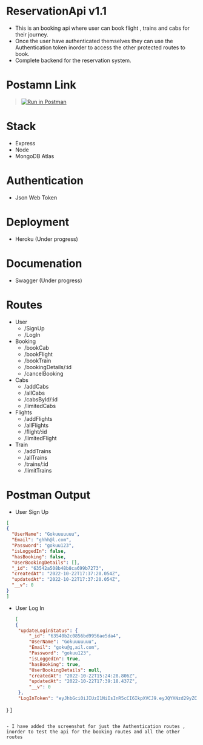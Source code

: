 # ReservationApi v1.1
 - This is an booking api where user can book flight , trains and cabs for their journey.
 - Once the user have authenticated themselves they can use the Authentication token inorder to access the other protected routes to book.
 - Complete backend for the reservation system.
 
 # Postamn Link
 > [![Run in Postman](https://run.pstmn.io/button.svg)](https://god.gw.postman.com/run-collection/24017825-e9898502-94c3-4a47-b980-89142bbf3adb?action=collection%2Ffork&collection-url=entityId%3D24017825-e9898502-94c3-4a47-b980-89142bbf3adb%26entityType%3Dcollection%26workspaceId%3D3198dfc5-3073-439e-8560-ae541475bc1d)

# Stack 
  - Express
  - Node
  - MongoDB Atlas
  
 # Authentication 
   - Json Web Token
  
 # Deployment 
   - Heroku (Under progress)
 # Documenation
   - Swagger (Under progress)

# Routes 
  - User
    - /SignUp
    - /LogIn
  - Booking 
    - /bookCab
    - /bookFlight
    - /bookTrain
    - /bookingDetails/:id
    - /cancelBooking
  - Cabs
    - /addCabs
    - /allCabs
    - /cabsById/:id
    - /limitedCabs
  - Flights
    - /addFlights
    - /allFlights
    - /flight/:id
    - /limitedFlight
  - Train
    - /addTrains
    - /allTrains
    - /trains/:id
    - /limitTrains
 
# Postman Output
  - User Sign Up
  ``` json
  [
  {
    "UserName": "Gokuuuuuuu",
    "Email": "ghhh@l.com",
    "Password": "gokuu123",
    "isLoggedIn": false,
    "hasBooking": false,
    "UserBookingDetails": [],
    "_id": "63542a508b48b8ca699b7273",
    "createdAt": "2022-10-22T17:37:20.054Z",
    "updatedAt": "2022-10-22T17:37:20.054Z",
    "__v": 0
}
]
  ```
 - User Log In
   ``` json
   [
   {
    "updateLoginStatus": {
        "_id": "63540b2c0856bd9956ae5da4",
        "UserName": "Gokuuuuuuu",
        "Email": "goku@g,ail.com",
        "Password": "gokuu123",
        "isLoggedIn": true,
        "hasBooking": true,
        "UserBookingDetails": null,
        "createdAt": "2022-10-22T15:24:28.806Z",
        "updatedAt": "2022-10-22T17:39:18.437Z",
        "__v": 0
    },
    "LogInToken": "eyJhbGciOiJIUzI1NiIsInR5cCI6IkpXVCJ9.eyJQYXNzd29yZCI6eyJfaWQiOiI2MzU0MGIyYzA4NTZiZDk5NTZhZTVkYTQiLCJVc2VyTmFtZSI6Ikdva3V1dXV1dXUiLCJFbWFpbCI6Imdva3VAZyxhaWwuY29tIiwiUGFzc3dvcmQiOiJnb2t1dTEyMyIsImlzTG9nZ2VkSW4iOnRydWUsImhhc0Jvb2tpbmciOnRydWUsIlVzZXJCb29raW5nRGV0YWlscyI6bnVsbCwiY3JlYXRlZEF0IjoiMjAyMi0xMC0yMlQxNToyNDoyOC44MDZaIiwidXBkYXRlZEF0IjoiMjAyMi0xMC0yMlQxNzozOToxOC40MzdaIiwiX192IjowfSwiaWF0IjoxNjY2NDYwMzYzLCJleHAiOjE2NjY1NDY3NjN9.axokP91hfn5cLWHSZhJOs1yy1KESnxR5qjZtRwksO7k"
}
]
   ```

- I have added the screenshot for just the Authentication routes , inorder to test the api for the booking routes and all the other routes 
    
 
  
 
